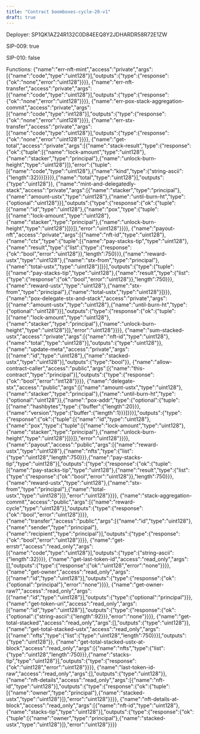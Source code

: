 ```yaml
---
title: "Contract boomboxes-cycle-20-v1"
draft: true
---
```

Deployer: SP1QK1AZ24R132C0D84EEQ8Y2JDHARDR58R72E1ZW

SIP-009: true

SIP-010: false

Functions:
{"name":"err-nft-mint","access":"private","args":[{"name":"code","type":"uint128"}],"outputs":{"type":{"response":{"ok":"none","error":"uint128"}}}}, {"name":"err-nft-transfer","access":"private","args":[{"name":"code","type":"uint128"}],"outputs":{"type":{"response":{"ok":"none","error":"uint128"}}}}, {"name":"err-pox-stack-aggregation-commit","access":"private","args":[{"name":"code","type":"int128"}],"outputs":{"type":{"response":{"ok":"none","error":"uint128"}}}}, {"name":"err-stx-transfer","access":"private","args":[{"name":"code","type":"uint128"}],"outputs":{"type":{"response":{"ok":"none","error":"uint128"}}}}, {"name":"get-total","access":"private","args":[{"name":"stack-result","type":{"response":{"ok":{"tuple":[{"name":"lock-amount","type":"uint128"},{"name":"stacker","type":"principal"},{"name":"unlock-burn-height","type":"uint128"}]},"error":{"tuple":[{"name":"code","type":"uint128"},{"name":"kind","type":{"string-ascii":{"length":32}}}]}}}},{"name":"total","type":"uint128"}],"outputs":{"type":"uint128"}}, {"name":"mint-and-delegatedly-stack","access":"private","args":[{"name":"stacker","type":"principal"},{"name":"amount-ustx","type":"uint128"},{"name":"until-burn-ht","type":{"optional":"uint128"}}],"outputs":{"type":{"response":{"ok":{"tuple":[{"name":"id","type":"uint128"},{"name":"pox","type":{"tuple":[{"name":"lock-amount","type":"uint128"},{"name":"stacker","type":"principal"},{"name":"unlock-burn-height","type":"uint128"}]}}]},"error":"uint128"}}}}, {"name":"payout-nft","access":"private","args":[{"name":"nft-id","type":"uint128"},{"name":"ctx","type":{"tuple":[{"name":"pay-stacks-tip","type":"uint128"},{"name":"result","type":{"list":{"type":{"response":{"ok":"bool","error":"uint128"}},"length":750}}},{"name":"reward-ustx","type":"uint128"},{"name":"stx-from","type":"principal"},{"name":"total-ustx","type":"uint128"}]}}],"outputs":{"type":{"tuple":[{"name":"pay-stacks-tip","type":"uint128"},{"name":"result","type":{"list":{"type":{"response":{"ok":"bool","error":"uint128"}},"length":750}}},{"name":"reward-ustx","type":"uint128"},{"name":"stx-from","type":"principal"},{"name":"total-ustx","type":"uint128"}]}}}, {"name":"pox-delegate-stx-and-stack","access":"private","args":[{"name":"amount-ustx","type":"uint128"},{"name":"until-burn-ht","type":{"optional":"uint128"}}],"outputs":{"type":{"response":{"ok":{"tuple":[{"name":"lock-amount","type":"uint128"},{"name":"stacker","type":"principal"},{"name":"unlock-burn-height","type":"uint128"}]},"error":"uint128"}}}}, {"name":"sum-stacked-ustx","access":"private","args":[{"name":"nft-id","type":"uint128"},{"name":"total","type":"uint128"}],"outputs":{"type":"uint128"}}, {"name":"update-meta","access":"private","args":[{"name":"id","type":"uint128"},{"name":"stacked-ustx","type":"uint128"}],"outputs":{"type":"bool"}}, {"name":"allow-contract-caller","access":"public","args":[{"name":"this-contract","type":"principal"}],"outputs":{"type":{"response":{"ok":"bool","error":"int128"}}}}, {"name":"delegate-stx","access":"public","args":[{"name":"amount-ustx","type":"uint128"},{"name":"stacker","type":"principal"},{"name":"until-burn-ht","type":{"optional":"uint128"}},{"name":"pox-addr","type":{"optional":{"tuple":[{"name":"hashbytes","type":{"buffer":{"length":20}}},{"name":"version","type":{"buffer":{"length":1}}}]}}}],"outputs":{"type":{"response":{"ok":{"tuple":[{"name":"id","type":"uint128"},{"name":"pox","type":{"tuple":[{"name":"lock-amount","type":"uint128"},{"name":"stacker","type":"principal"},{"name":"unlock-burn-height","type":"uint128"}]}}]},"error":"uint128"}}}}, {"name":"payout","access":"public","args":[{"name":"reward-ustx","type":"uint128"},{"name":"nfts","type":{"list":{"type":"uint128","length":750}}},{"name":"pay-stacks-tip","type":"uint128"}],"outputs":{"type":{"response":{"ok":{"tuple":[{"name":"pay-stacks-tip","type":"uint128"},{"name":"result","type":{"list":{"type":{"response":{"ok":"bool","error":"uint128"}},"length":750}}},{"name":"reward-ustx","type":"uint128"},{"name":"stx-from","type":"principal"},{"name":"total-ustx","type":"uint128"}]},"error":"uint128"}}}}, {"name":"stack-aggregation-commit","access":"public","args":[{"name":"reward-cycle","type":"uint128"}],"outputs":{"type":{"response":{"ok":"bool","error":"uint128"}}}}, {"name":"transfer","access":"public","args":[{"name":"id","type":"uint128"},{"name":"sender","type":"principal"},{"name":"recipient","type":"principal"}],"outputs":{"type":{"response":{"ok":"bool","error":"uint128"}}}}, {"name":"get-errstr","access":"read_only","args":[{"name":"code","type":"uint128"}],"outputs":{"type":{"string-ascii":{"length":32}}}}, {"name":"get-last-token-id","access":"read_only","args":[],"outputs":{"type":{"response":{"ok":"uint128","error":"none"}}}}, {"name":"get-owner","access":"read_only","args":[{"name":"id","type":"uint128"}],"outputs":{"type":{"response":{"ok":{"optional":"principal"},"error":"none"}}}}, {"name":"get-owner-raw?","access":"read_only","args":[{"name":"id","type":"uint128"}],"outputs":{"type":{"optional":"principal"}}}, {"name":"get-token-uri","access":"read_only","args":[{"name":"id","type":"uint128"}],"outputs":{"type":{"response":{"ok":{"optional":{"string-ascii":{"length":92}}},"error":"none"}}}}, {"name":"get-total-stacked","access":"read_only","args":[],"outputs":{"type":"uint128"}}, {"name":"get-total-stacked-ustx","access":"read_only","args":[{"name":"nfts","type":{"list":{"type":"uint128","length":750}}}],"outputs":{"type":"uint128"}}, {"name":"get-total-stacked-ustx-at-block","access":"read_only","args":[{"name":"nfts","type":{"list":{"type":"uint128","length":750}}},{"name":"stacks-tip","type":"uint128"}],"outputs":{"type":{"response":{"ok":"uint128","error":"uint128"}}}}, {"name":"last-token-id-raw","access":"read_only","args":[],"outputs":{"type":"uint128"}}, {"name":"nft-details","access":"read_only","args":[{"name":"nft-id","type":"uint128"}],"outputs":{"type":{"response":{"ok":{"tuple":[{"name":"owner","type":"principal"},{"name":"stacked-ustx","type":"uint128"}]},"error":"uint128"}}}}, {"name":"nft-details-at-block","access":"read_only","args":[{"name":"nft-id","type":"uint128"},{"name":"stacks-tip","type":"uint128"}],"outputs":{"type":{"response":{"ok":{"tuple":[{"name":"owner","type":"principal"},{"name":"stacked-ustx","type":"uint128"}]},"error":"uint128"}}}}
